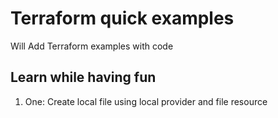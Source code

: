 # Terraform quick examples

Will Add Terraform examples with code

## Learn while having fun

1. One: Create local file using local provider and file resource

